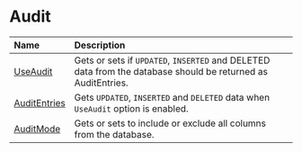 # Audit

| Name                               | Description                                                           |
|:-----------------------------------|:----------------------------------------------------------------------|
|[UseAudit](../options/use-audit.md)  | Gets or sets if `UPDATED`, `INSERTED` and DELETED data from the database should be returned as AuditEntries. |
|[AuditEntries](../options/audit-entries.md)  | Gets `UPDATED`, `INSERTED` and `DELETED` data when `UseAudit` option is enabled. |
|[AuditMode](../options/audit-mode.md)  | Gets or sets to include or exclude all columns from the database. |
